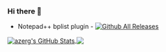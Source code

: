### Hi there 👋

 - Notepad++ bplist plugin - [![Github All Releases](https://img.shields.io/github/downloads/azerg/NppBplistPlugin/total.svg)]()


<a href="https://www.youtube.com/watch?v=dQw4w9WgXcQ&ab_channel=RickAstleyVEVO">
  <img align="center" src="https://github-readme-stats.vercel.app/api?username=azerg&show_icons=true&line_height=33&count_private=true&theme=dark" alt="azerg's GitHub Stats" />
</a>

<a href="https://www.youtube.com/watch?v=dQw4w9WgXcQ&ab_channel=RickAstleyVEVO">
  <img align="center" src="https://github-readme-stats.vercel.app/api/top-langs/?username=azerg&&hide=cmake&langs_count=4&line_height=35&theme=dark" />
</a>
